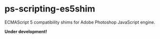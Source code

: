 # ps-scripting-es5shim
ECMAScript 5 compatibility shims for Adobe Photoshop JavaScript engine.

**Under development!**
